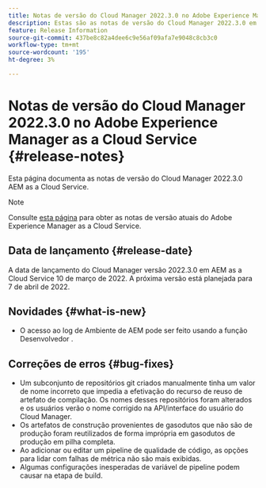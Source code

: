 ```yaml
---
title: Notas de versão do Cloud Manager 2022.3.0 no Adobe Experience Manager as a Cloud Service
description: Estas são as notas de versão do Cloud Manager 2022.3.0 em AEM as a Cloud Service.
feature: Release Information
source-git-commit: 437be8c82a4dee6c9e56af09afa7e9048c8cb3c0
workflow-type: tm+mt
source-wordcount: '195'
ht-degree: 3%

---
```



# Notas de versão do Cloud Manager 2022.3.0 no Adobe Experience Manager as a Cloud Service {#release-notes}

Esta página documenta as notas de versão do Cloud Manager 2022.3.0 AEM as a Cloud Service.

>[!NOTE]
>
>Consulte [esta página](/help/release-notes/release-notes-cloud/release-notes-current.md) para obter as notas de versão atuais do Adobe Experience Manager as a Cloud Service.

## Data de lançamento {#release-date}

A data de lançamento do Cloud Manager versão 2022.3.0 em AEM as a Cloud Service 10 de março de 2022. A próxima versão está planejada para 7 de abril de 2022.

## Novidades {#what-is-new}

* O acesso ao log de Ambiente de AEM pode ser feito usando a função Desenvolvedor .

## Correções de erros {#bug-fixes}

* Um subconjunto de repositórios git criados manualmente tinha um valor de nome incorreto que impedia a efetivação do recurso de reuso de artefato de compilação. Os nomes desses repositórios foram alterados e os usuários verão o nome corrigido na API/interface do usuário do Cloud Manager.
* Os artefatos de construção provenientes de gasodutos que não são de produção foram reutilizados de forma imprópria em gasodutos de produção em pilha completa.
* Ao adicionar ou editar um pipeline de qualidade de código, as opções para lidar com falhas de métrica não são mais exibidas.
* Algumas configurações inesperadas de variável de pipeline podem causar na etapa de build.
